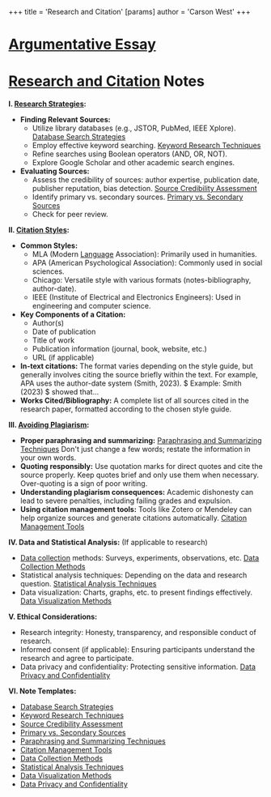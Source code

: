 +++
 title = 'Research and Citation'
[params]
	author = 'Carson West'
+++
# [Argumentative Essay](./../argumentative-essay/)
# [Research and Citation](./../research-and-citation/) Notes

**I. [Research Strategies](./../research-strategies/):**

*   **Finding Relevant Sources:**
    *   Utilize library databases (e.g., JSTOR, PubMed, IEEE Xplore).  [Database Search Strategies](./../database-search-strategies/)
    *   Employ effective keyword searching. [Keyword Research Techniques](./../keyword-research-techniques/)
    *   Refine searches using Boolean operators (AND, OR, NOT).
    *   Explore Google Scholar and other academic search engines.
*   **Evaluating Sources:**
    *   Assess the credibility of sources: author expertise, publication date, publisher reputation, bias detection. [Source Credibility Assessment](./../source-credibility-assessment/)
    *   Identify primary vs. secondary sources. [Primary vs. Secondary Sources](./../primary-vs.-secondary-sources/)
    *   Check for peer review.


**II. [Citation Styles](./../citation-styles/):**

*   **Common Styles:**
    *   MLA (Modern [Language](./../language/) Association): Primarily used in humanities.
    *   APA (American Psychological Association): Commonly used in social sciences.
    *   Chicago: Versatile style with various formats (notes-bibliography, author-date).
    *   IEEE (Institute of Electrical and Electronics Engineers): Used in engineering and computer science.
*   **Key Components of a Citation:**
    *   Author(s)
    *   Date of publication
    *   Title of work
    *   Publication information (journal, book, website, etc.)
    *   URL (if applicable)
*   **In-text citations:**  The format varies depending on the style guide, but generally involves citing the source briefly within the text.  For example, APA uses the author-date system (Smith, 2023).   $ Example: Smith (2023) $  showed that...
*   **Works Cited/Bibliography:** A complete list of all sources cited in the research paper, formatted according to the chosen style guide.


**III. [Avoiding Plagiarism](./../avoiding-plagiarism/):**

*   **Proper paraphrasing and summarizing:**  [Paraphrasing and Summarizing Techniques](./../paraphrasing-and-summarizing-techniques/)  Don't just change a few words; restate the information in your own words.
*   **Quoting responsibly:** Use quotation marks for direct quotes and cite the source properly.  Keep quotes brief and only use them when necessary.  Over-quoting is a sign of poor writing.
*   **Understanding plagiarism consequences:**  Academic dishonesty can lead to severe penalties, including failing grades and expulsion.
*   **Using citation management tools:** Tools like Zotero or Mendeley can help organize sources and generate citations automatically. [Citation Management Tools](./../citation-management-tools/)


**IV.  Data and Statistical Analysis:** (If applicable to research)

*   [Data collection](./../data-collection/) methods:  Surveys, experiments, observations, etc. [Data Collection Methods](./../data-collection-methods/)
*   Statistical analysis techniques: Depending on the data and research question.  [Statistical Analysis Techniques](./../statistical-analysis-techniques/)
*   Data visualization: Charts, graphs, etc. to present findings effectively. [Data Visualization Methods](./../data-visualization-methods/)


**V. Ethical Considerations:**

*   Research integrity:  Honesty, transparency, and responsible conduct of research.
*   Informed consent (if applicable):  Ensuring participants understand the research and agree to participate.
*   Data privacy and confidentiality: Protecting sensitive information.  [Data Privacy and Confidentiality](./../data-privacy-and-confidentiality/)


**VI. Note Templates:**

* [Database Search Strategies](./../database-search-strategies/)
* [Keyword Research Techniques](./../keyword-research-techniques/)
* [Source Credibility Assessment](./../source-credibility-assessment/)
* [Primary vs. Secondary Sources](./../primary-vs.-secondary-sources/)
* [Paraphrasing and Summarizing Techniques](./../paraphrasing-and-summarizing-techniques/)
* [Citation Management Tools](./../citation-management-tools/)
* [Data Collection Methods](./../data-collection-methods/)
* [Statistical Analysis Techniques](./../statistical-analysis-techniques/)
* [Data Visualization Methods](./../data-visualization-methods/)
* [Data Privacy and Confidentiality](./../data-privacy-and-confidentiality/)

